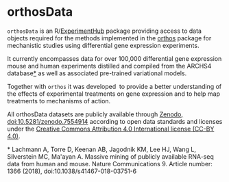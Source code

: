 # orthosData

`orthosData` is an
R/[ExperimentHub](https://bioconductor.org/packages/release/bioc/html/ExperimentHub.html)
package providing access to data objects required for the methods implemented 
in the [orthos](https://github.com/fmicompbio/orthos) package for mechanistic studies using differential gene expression experiments.

It currently encompasses data for over 100,000 differential gene expression mouse and human experiments distilled and compiled from the ARCHS4 database[*](*) as well as associated pre-trained variational models.

Together with `orthos` it was developed  to provide a better understanding of the effects of experimental treatments on gene expression and to help map treatments to mechanisms of action.

All orthosData datasets are publicly available through [Zenodo, doi:10.5281/zenodo.7554914](https://zenodo.org/record/7554914/)
according to open data standards and licenses under the [Creative Commons Attribution 4.0 International license (CC-BY 4.0)](https://creativecommons.org/licenses/by/4.0/).




<a id="*">*</a> 
Lachmann A, Torre D, Keenan AB, Jagodnik KM, Lee HJ, Wang L, Silverstein MC, Ma'ayan A. Massive mining of publicly available RNA-seq data from human and mouse. Nature Communications 9. Article number: 1366 (2018), doi:10.1038/s41467-018-03751-6




